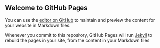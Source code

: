 ## Welcome to GitHub Pages

You can use the [editor on GitHub](https://github.com/slnsconsultingservice/slns/edit/master/index.md) to maintain and preview the content for your website in Markdown files.

Whenever you commit to this repository, GitHub Pages will run [Jekyll](https://jekyllrb.com/) to rebuild the pages in your site, from the content in your Markdown files
